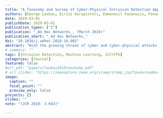 ```yaml
---
title: "A Taxonomy and Survey of Cyber-Physical Intrusion Detection Approaches for Vehicles"
authors: [George Loukas, Eirini Karapistoli, Emmanouil Panaousis, Panagiotis Sarigiannidis, Anatolij Bezemskij, Tuan Vuong]
date: 2019-03-01
publishDate: 2019-03-01
publication_types: ["2"]
publication: "_Ad Hoc Networks_, (March 2019)"
publication_short: "_Ad Hoc Networks_"
doi: "10.1016/j.adhoc.2018.10.002"
abstract: "With the growing threat of cyber and cyber-physical attacks against automobiles, drones, ships, driverless pods and other vehicles, there is also a growing need for intrusion detection approaches that can facilitate defence against such threats. Vehicles tend to have limited processing resources and are energy-constrained. So, any security provision needs to abide by these limitations. At the same time, attacks against vehicles are very rare, often making knowledge-based intrusion detection systems less practical than behaviour-based ones, which is the reverse of what is seen in conventional computing systems. Furthermore, vehicle design and implementation can differ wildly between different types or different manufacturers, which can lead to intrusion detection designs that are vehicle-specific. Equally importantly, vehicles are practically defined by their ability to move, autonomously or not. Movement, as well as other physical manifestations of their operation may allow cyber security breaches to lead to physical damage, but can also be an opportunity for detection. For example, physical sensing can contribute to more accurate or more rapid intrusion detection through observation and analysis of physical manifestations of a security breach. This paper presents a classification and survey of intrusion detection systems designed and evaluated specifically on vehicles and networks of vehicles. Its aim is to help identify existing techniques that can be adopted in the industry, along with their advantages and disadvantages, as well as to identify gaps in the literature, which are attractive and highly meaningful areas of future research."
# summary: ""
tags: [Intrusion Detection, Machine Learning, IoT/CPS]
categories: [Journal]
featured: false
#url_pdf: "papers/loukas2019taxonomy.pdf"
# url_slides: "https://ieeexplore.ieee.org/stamp/stamp.jsp?tp=&arnumber=8894107"
image:
  caption: ""
  focal_point: ""
  preview_only: false
projects: []
slides: ""
note: "(JCR 2019: 3.643)"

---
```

